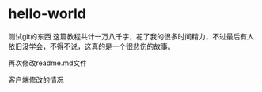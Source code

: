 # hello-world
测试git的东西
这篇教程共计一万八千字，花了我的很多时间精力，不过最后有人依旧没学会，不得不说，这真的是一个很悲伤的故事。


再次修改readme.md文件


客户端修改的情况
